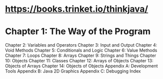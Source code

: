 # https://books.trinket.io/thinkjava/
# Chapter 1: The Way of the Program
Chapter 2: Variables and Operators
Chapter 3: Input and Output
Chapter 4: Void Methods
Chapter 5: Conditionals and Logic
Chapter 6: Value Methods
Chapter 7: Loops
Chapter 8: Arrays
Chapter 9: Strings and Things
Chapter 10: Objects
Chapter 11: Classes
Chapter 12: Arrays of Objects
Chapter 13: Objects of Arrays
Chapter 14: Objects of Objects
Appendix A: Development Tools
Appendix B: Java 2D Graphics
Appendix C: Debugging
Index
